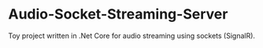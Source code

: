 # Audio-Socket-Streaming-Server
Toy project written in .Net Core for audio streaming using sockets (SignalR).

